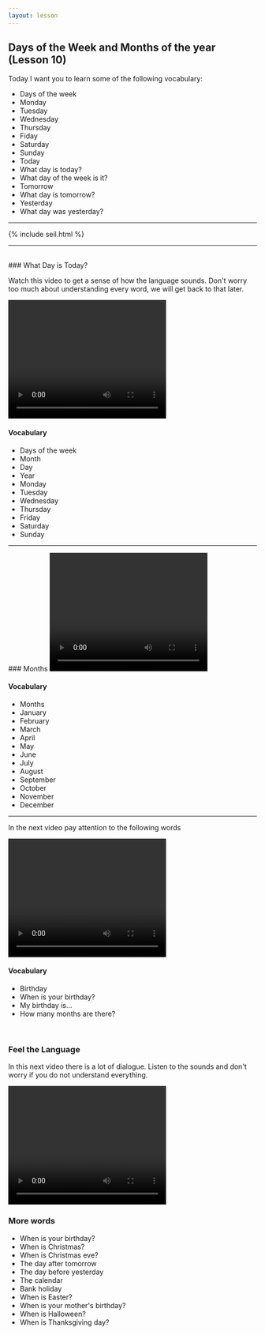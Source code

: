 ```yaml
---
layout: lesson
---
```

## Days of the Week and Months of the year (Lesson 10)


Today I want you to learn some of the following vocabulary:

* Days of the week
* Monday 
* Tuesday 
* Wednesday
* Thursday
* Fiday 
* Saturday 
* Sunday
* Today
* What day is today?
* What day of the week is it?
* Tomorrow
* What day is tomorrow?
* Yesterday
* What day was yesterday? 



<hr>
<div class="our-book">{% include seil.html %}</div>

<hr>

<br class="column">
### What Day is Today?

Watch this video to get a sense of how the language sounds. Don't worry too much about understanding every word, we will get back to that later.


<video width="320" height="240" preload="none">
    <source type="video/youtube" src="http://www.youtube.com/watch?v=t30pv7ldSwQ" />
</video>

#### Vocabulary

* Days of the week
* Month 
* Day 
* Year
* Monday 
* Tuesday 
* Wednesday
* Thursday 
* Friday 
* Saturday
* Sunday

<hr>
### Months 

<video width="320" height="240" preload="none">
    <source type="video/youtube" src="http://www.youtube.com/watch?v=8ZlckJs9_Ks" />
</video>

#### Vocabulary

* Months
* January
* February 
* March 
* April
* May
* June 
* July 
* August
* September
* October
* November
* December 

<hr>

In the next video pay attention to the following words


<video width="320" height="240" preload="none">
    <source type="video/youtube" src="http://www.youtube.com/watch?v=KGyl0LFEVCA" />
</video>

#### Vocabulary

* Birthday
* When is your birthday?
* My birthday is...
* How many months are there? 



<br class="column">

### Feel the Language

In this next video there is a lot of dialogue. 
Listen to the sounds and don't worry if you do not understand everything.

<video width="320" height="240" preload="none">
    <source type="video/youtube" src="http://www.youtube.com/watch?v=kIyQozT8XWM" />
</video>


<br class="column">

### More words


* When is your birthday?
* When is Christmas?
* When is Christmas eve?
* The day after tomorrow 
* The day before yesterday
* The calendar
* Bank holiday 
* When is Easter?
* When is your mother's birthday?
* When is Halloween?
* When is Thanksgiving day?





